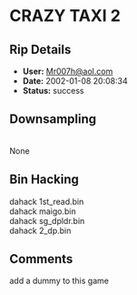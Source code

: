 # CRAZY TAXI 2

## Rip Details

- **User:** Mr007h@aol.com
- **Date:** 2002-01-08 20:08:34
- **Status:** success

## Downsampling

<br /> None

## Bin Hacking

dahack 1st_read.bin <second session start sector><br />dahack maigo.bin <second session start sector><br />dahack sg_dpldr.bin <second session start sector><br />dahack 2_dp.bin <second session start sector>

## Comments

add a dummy to this game

